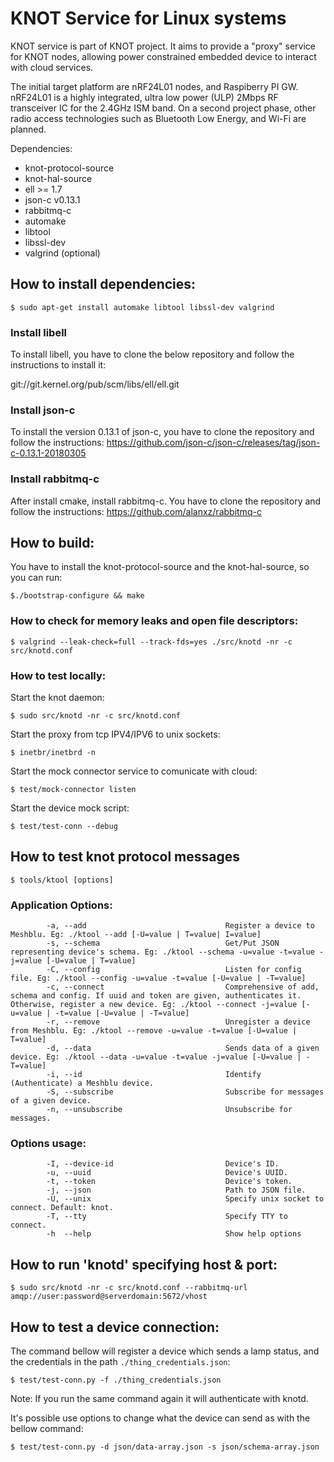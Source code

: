 # KNOT Service for Linux systems

KNOT service is part of KNOT project. It aims to provide a "proxy" service
for KNOT nodes, allowing power constrained embedded device to interact
with cloud services.

The initial target platform are nRF24L01 nodes, and Raspiberry PI GW. nRF24L01
is a highly integrated, ultra low power (ULP) 2Mbps RF transceiver IC for the
2.4GHz ISM band. On a second project phase, other radio access technologies
such as Bluetooth Low Energy, and Wi-Fi are planned.

Dependencies:
- knot-protocol-source
- knot-hal-source
- ell >= 1.7
- json-c v0.13.1
- rabbitmq-c
- automake
- libtool
- libssl-dev
- valgrind (optional)

## How to install dependencies:

`$ sudo apt-get install automake libtool libssl-dev valgrind`

### Install libell
To install libell, you have to clone the below repository and follow the instructions to install it:

git://git.kernel.org/pub/scm/libs/ell/ell.git

### Install json-c

To install the version 0.13.1 of json-c, you have to clone the repository and follow the instructions:
https://github.com/json-c/json-c/releases/tag/json-c-0.13.1-20180305

### Install rabbitmq-c

After install cmake, install rabbitmq-c. You have to clone the repository and follow the instructions:
https://github.com/alanxz/rabbitmq-c

## How to build:
You have to install the knot-protocol-source and the knot-hal-source, so you can run:

`$./bootstrap-configure && make`

### How to check for memory leaks and open file descriptors:
```shell
$ valgrind --leak-check=full --track-fds=yes ./src/knotd -nr -c src/knotd.conf
```

### How to test locally:

Start the knot daemon:

`$ sudo src/knotd -nr -c src/knotd.conf`

Start the proxy from tcp IPV4/IPV6 to unix sockets:

`$ inetbr/inetbrd -n`

Start the mock connector service to comunicate with cloud:

`$ test/mock-connector listen`

Start the device mock script:

`$ test/test-conn --debug`

## How to test knot protocol messages

`$ tools/ktool [options]`

### Application Options:
```shell
        -a, --add                               Register a device to Meshblu. Eg: ./ktool --add [-U=value | T=value| I=value]
        -s, --schema                            Get/Put JSON representing device's schema. Eg: ./ktool --schema -u=value -t=value -j=value [-U=value | T=value]
        -C, --config                            Listen for config file. Eg: ./ktool --config -u=value -t=value [-U=value | -T=value]
        -c, --connect                           Comprehensive of add, schema and config. If uuid and token are given, authenticates it. Otherwise, register a new device. Eg: ./ktool --connect -j=value [-u=value | -t=value |-U=value | -T=value]
        -r, --remove                            Unregister a device from Meshblu. Eg: ./ktool --remove -u=value -t=value [-U=value | T=value]
        -d, --data                              Sends data of a given device. Eg: ./ktool --data -u=value -t=value -j=value [-U=value | -T=value]
        -i, --id                                Identify (Authenticate) a Meshblu device.
        -S, --subscribe                         Subscribe for messages of a given device.
        -n, --unsubscribe                       Unsubscribe for messages.
```
### Options usage:
```shell
        -I, --device-id                         Device's ID.
        -u, --uuid                              Device's UUID.
        -t, --token                             Device's token.
        -j, --json                              Path to JSON file.
        -U, --unix                              Specify unix socket to connect. Default: knot.
        -T, --tty                               Specify TTY to connect.
        -h  --help                              Show help options
```
## How to run 'knotd' specifying host & port:

`$ sudo src/knotd -nr -c src/knotd.conf --rabbitmq-url amqp://user:password@serverdomain:5672/vhost`

## How to test a device connection:

The command bellow will register a device which sends a lamp status, and the
credentials in the path `./thing_credentials.json`:

`$ test/test-conn.py -f ./thing_credentials.json`

Note: If you run the same command again it will authenticate with knotd.

It's possible use options to change what the device can send as with the bellow command:

`$ test/test-conn.py -d json/data-array.json -s json/schema-array.json`
